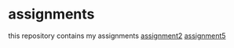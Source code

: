 # assignments
this repository contains my assignments
[assignment2](https://github.com/yujiemin9593/assignments/blob/master/Assignment_week_2.ipynb)
[assignment5](https://github.com/yujiemin9593/assignments/blob/master/assignment5.ipynb)
